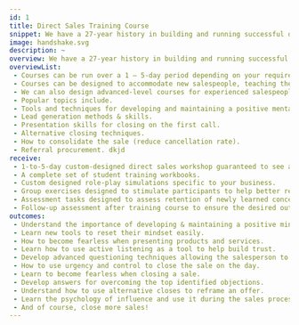 ```yaml
---
id: 1
title: Direct Sales Training Course
snippet: We have a 27-year history in building and running successful direct sales businesses.
image: handshake.svg
description: ~
overview: We have a 27-year history in building and running successful direct sales businesses. During this time, we have developed sales strategies designed sales tools such as sales scripts and sales aids for outside and telephone-based sales teams. Specifically, we have recruited, trained, motivated, and developed thousands of salespeople over the years and have an intimate understanding of the process for taking someone brand new to direct sales and getting them to perform like a superstar in a maximum of two weeks. As with all our courses, we custom-designed each one for our clients. However, we have listed some common topics included in most courses below.
overviewList:
 - Courses can be run over a 1 – 5-day period depending on your requirements.
 - Courses can be designed to accommodate new salespeople, teaching the fundamentals of direct sales.
 - We can also design advanced-level courses for experienced salespeople with advanced-level skills.
 - Popular topics include. 
 - Tools and techniques for developing and maintaining a positive mental attitude.
 - Lead generation methods & skills.
 - Presentation skills for closing on the first call.
 - Alternative closing techniques.
 - How to consolidate the sale (reduce cancellation rate).
 - Referral procurement. dkjd
receive:
 - 1-to-5-day custom-designed direct sales workshop guaranteed to see a  massive increase in closed sales. (On the first call).
 - A complete set of student training workbooks.
 - Custom designed role-play simulations specific to your business.
 - Group exercises designed to stimulate participants to help better retain newly learned concepts.
 - Assessment tasks designed to assess retention of newly learned concepts.
 - Follow-up assessment after training course to ensure the desired outcomes have been achieved.
outcomes:
 - Understand the importance of developing & maintaining a positive mindset.
 - Learn new tools to reset their mindset easily.
 - How to become fearless when presenting products and services.
 - Learn how to use active listening as a tool to help build trust.
 - Develop advanced questioning techniques allowing the salesperson to control the sales conversation skilfully.
 - How to use urgency and control to close the sale on the day.
 - Learn to become fearless when closing a sale.
 - Develop answers for overcoming the top identified objections.
 - Understand how to use alternative closes to reframe an offer.
 - Learn the psychology of influence and use it during the sales process.
 - And of course, close more sales!
---
```


